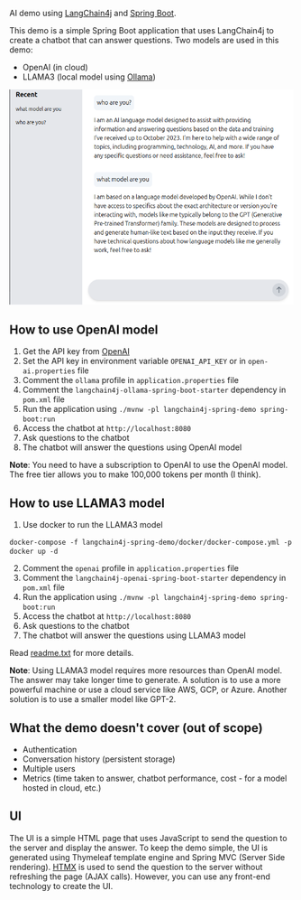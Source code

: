 AI demo using [LangChain4j](https://docs.langchain4j.dev/intro/) and [Spring Boot](https://spring.io/projects/spring-boot).

This demo is a simple Spring Boot application that uses LangChain4j to create a chatbot that can answer questions.
Two models are used in this demo:
- OpenAI (in cloud)
- LLAMA3 (local model using [Ollama](https://ollama.com/library/llama3))

![chatbot.png](screenshots/chatbot.png)

How to use OpenAI model
-------------------------
1. Get the API key from [OpenAI](https://platform.openai.com/docs/guides/authentication)
2. Set the API key in environment variable `OPENAI_API_KEY` or in `open-ai.properties` file
3. Comment the `ollama` profile in `application.properties` file
4. Comment the `langchain4j-ollama-spring-boot-starter` dependency in `pom.xml` file
5. Run the application using `./mvnw -pl langchain4j-spring-demo spring-boot:run`
6. Access the chatbot at `http://localhost:8080`
7. Ask questions to the chatbot
8. The chatbot will answer the questions using OpenAI model

**Note**: You need to have a subscription to OpenAI to use the OpenAI model. 
The free tier allows you to make 100,000 tokens per month (I think).

How to use LLAMA3 model
-------------------------
1. Use docker to run the LLAMA3 model
```shell
docker-compose -f langchain4j-spring-demo/docker/docker-compose.yml -p docker up -d
```
2. Comment the `openai` profile in `application.properties` file
3. Comment the `langchain4j-openai-spring-boot-starter` dependency in `pom.xml` file
4. Run the application using `./mvnw -pl langchain4j-spring-demo spring-boot:run`
5. Access the chatbot at `http://localhost:8080`
6. Ask questions to the chatbot
7. The chatbot will answer the questions using LLAMA3 model

Read [readme.txt](./docker/readme.txt) for more details.

**Note**: Using LLAMA3 model requires more resources than OpenAI model. The answer may take longer time to generate.
A solution is to use a more powerful machine or use a cloud service like AWS, GCP, or Azure.
Another solution is to use a smaller model like GPT-2.

What the demo doesn't cover (out of scope)
------------------------------------------
- Authentication
- Conversation history (persistent storage)
- Multiple users
- Metrics (time taken to answer, chatbot performance, cost - for a model hosted in cloud, etc.)

UI
-----
The UI is a simple HTML page that uses JavaScript to send the question to the server and display the answer.
To keep the demo simple, the UI is generated using Thymeleaf template engine and Spring MVC (Server Side rendering).
[HTMX](https://htmx.org/) is used to send the question to the server without refreshing the page (AJAX calls).
However, you can use any front-end technology to create the UI.